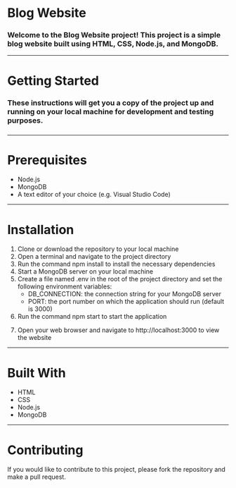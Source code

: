 <h1>Blog Website</h1>
<h3>Welcome to the Blog Website project! This project is a simple blog website built using HTML, CSS, Node.js, and MongoDB.</h3>


<hr>


<h1>Getting Started</h1>
<h3>These instructions will get you a copy of the project up and running on your local machine for development and testing purposes.<h3>


<hr>


<h1>Prerequisites</h1>
<ul>
<li>Node.js</li>
<li>MongoDB</li>
<li>A text editor of your choice (e.g. Visual Studio Code)</li>
</ul>

<hr>

<h1>Installation</h1>
<ol>
<li>Clone or download the repository to your local machine</li>
<li>Open a terminal and navigate to the project directory</li>
<li>Run the command npm install to install the necessary dependencies</li>
<li>Start a MongoDB server on your local machine</li>
<li>
Create a file named .env in the root of the project directory and set the following environment variables:
<ul>
<li>DB_CONNECTION: the connection string for your MongoDB server</li>
<li>PORT: the port number on which the application should run (default is 3000)</li>
</ul>
</li>
<li>Run the command npm start to start the application</li>
<li>

Open your web browser and navigate to http://localhost:3000 to view the website</li>

</ol>

<hr>


<h1>Built With</h1>
<ul>
<li>HTML</li>
<li>CSS</li>
<li>Node.js</li>
<li>
MongoDB</li>

</ul>


<hr>
<h1>Contributing</h1>
If you would like to contribute to this project, please fork the repository and make a pull request.

